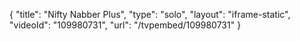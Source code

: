 {
    "title": "Nifty Nabber Plus",
    "type": "solo",
    "layout": "iframe-static",
    "videoId": "109980731",
    "url": "\/tvpembed\/109980731"
}